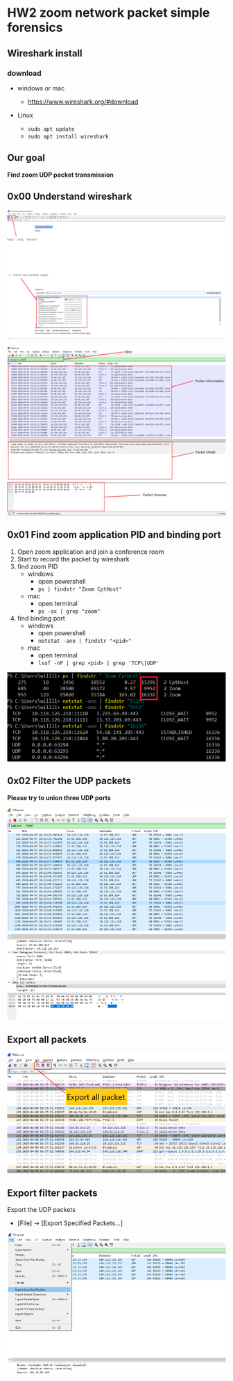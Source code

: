 # HW2 zoom network packet simple forensics

## Wireshark install

### download
- windows or mac
  - https://www.wireshark.org/#download

- Linux
  - `sudo apt update`
  - `sudo apt install wireshark`

## Our goal

**Find zoom UDP packet transmission**

## 0x00 Understand wireshark
![](./image/menu.png)

![](./image/menu2.png)


## 0x01 Find zoom application PID and binding port  

1. Open zoom application and join a conference room 
2. Start to record the packet by wireshark
3. find zoom PID
    - windows
      - open powershell
      - `ps | findstr "Zoom CptHost"`
    - mac
      - open terminal
      - `ps -ax | grep "zoom"`
4. find binding port
    - windows
      - open powershell
      - `netstat -ano | findstr "<pid>"`
    - mac
      - open terminal
      - `lsof -nP | grep <pid> | grep 'TCP\|UDP'`

![](./image/PIDandPort.png)


## 0x02 Filter the UDP packets

**Please try to union three UDP ports**


![](./image/result.PNG)

## Export all packets



![](./image/result2.png)



## Export filter packets

Export the UDP packets
- [File] -> [Export Specified Packets...]

![](./image/result3.png)